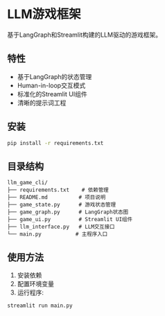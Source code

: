 # LLM游戏框架

基于LangGraph和Streamlit构建的LLM驱动的游戏框架。

## 特性

- 基于LangGraph的状态管理
- Human-in-loop交互模式
- 标准化的Streamlit UI组件
- 清晰的提示词工程

## 安装

```bash
pip install -r requirements.txt
```

## 目录结构

```
llm_game_cli/
├── requirements.txt    # 依赖管理
├── README.md          # 项目说明
├── game_state.py      # 游戏状态管理
├── game_graph.py      # LangGraph状态图
├── game_ui.py         # Streamlit UI组件
├── llm_interface.py   # LLM交互接口
└── main.py           # 主程序入口
```

## 使用方法

1. 安装依赖
2. 配置环境变量
3. 运行程序:
```bash
streamlit run main.py
```

